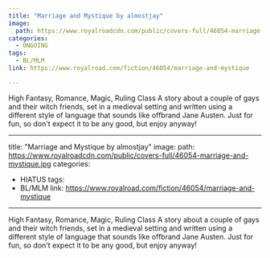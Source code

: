```yaml
---
title: "Marriage and Mystique by almostjay"
image:
  path: https://www.royalroadcdn.com/public/covers-full/46054-marriage-and-mystique.jpg
categories:
  - ONGOING
tags:
  - BL/MLM
link: https://www.royalroad.com/fiction/46054/marriage-and-mystique

---
```

High Fantasy, Romance, Magic, Ruling Class
A story about a couple of gays and their witch friends, set in a medieval setting and written using a different style of language that sounds like offbrand Jane Austen. Just for fun, so don't expect it to be any good, but enjoy anyway!

---
title: "Marriage and Mystique by almostjay"
image:
  path: https://www.royalroadcdn.com/public/covers-full/46054-marriage-and-mystique.jpg
categories:
  - HIATUS
tags:
  - BL/MLM
link: https://www.royalroad.com/fiction/46054/marriage-and-mystique

---
High Fantasy, Romance, Magic, Ruling Class
A story about a couple of gays and their witch friends, set in a medieval setting and written using a different style of language that sounds like offbrand Jane Austen. Just for fun, so don't expect it to be any good, but enjoy anyway!

